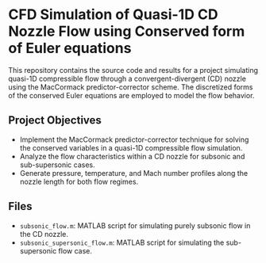 # CFD Simulation of Quasi-1D CD Nozzle Flow using Conserved form of Euler equations

This repository contains the source code and results for a project simulating quasi-1D compressible flow through a convergent-divergent (CD) nozzle using the MacCormack predictor-corrector scheme. The discretized forms of the conserved Euler equations are employed to model the flow behavior.

## Project Objectives

* Implement the MacCormack predictor-corrector technique for solving the conserved variables in a quasi-1D compressible flow simulation.
* Analyze the flow characteristics within a CD nozzle for subsonic and sub-supersonic cases.
* Generate pressure, temperature, and Mach number profiles along the nozzle length for both flow regimes.

## Files

* `subsonic_flow.m`: MATLAB script for simulating purely subsonic flow in the CD nozzle.
* `subsonic_supersonic_flow.m`: MATLAB script for simulating the sub-supersonic flow case.

